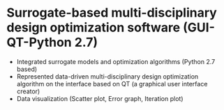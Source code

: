 
# Surrogate-based multi-disciplinary design optimization software (GUI-QT-Python 2.7)
+	Integrated surrogate models and optimization algorithms (Python 2.7 based)
+	Represented data-driven multi-disciplinary design optimization algorithm on the interface based on QT (a graphical user interface creator)
+	Data visualization (Scatter plot, Error graph, Iteration plot)
